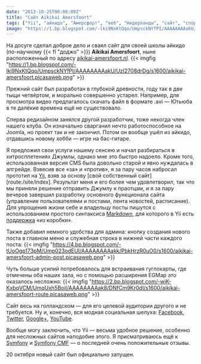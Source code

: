 ```yaml
---
date: "2013-10-25T00:00:00Z"
title: "Сайт Aikikai Amersfoort"
tags: ["Yii", "айкидо", "Амерсфорт", "веб", "Нидерланды", "сайт", "спорт"]
image: "https://1.bp.blogspot.com/-lki9NxKtQqo/UmpsckNYfPI/AAAAAAAAakU/UzI2708drDg/s1600/aikikai-amersfoort.picasaweb.png"
---
```


На досуге сделал доброе дело и сваял сайт для своей школы айкидо (по-научному {{< fl "доджо" >}}) **Aikikai Amersfoort**, ныне расположенный по адресу [aikikai-amersfoort.nl](http://aikikai-amersfoort.nl/).
{{< imgfig "https://1.bp.blogspot.com/-lki9NxKtQqo/UmpsckNYfPI/AAAAAAAAakU/UzI2708drDg/s1600/aikikai-amersfoort.picasaweb.png" >}}

Прежний сайт был разработан в глубокой древности, году так в две тыщи четвёртом, и морально совершенно устарел. Например, для просмотра видео предлагалось скачать файл в формате .avi — Ютьюба в те далёкие времена ещё не существовало.

<!--more-->

Сперва редизайном занялся другой разработчик, тоже некогда член нашего клуба. Он изначально сварганил нечто работоспособное на Joomla, но проект так и не закончил. Потом он вообще ушёл из айкидо, отдавшись новому хобби — игре на бас-гитаре.

Я предложил свои услуги нашему сенсею и начал разбираться в хитросплетениях Джумлы, однако мне это быстро надоело. Кроме того, использованная версия CMS была довольно старой и явно нуждалась в апгрейде. Взвесив все «за» и «против», я за пару часов набросал прототип на [Yii](http://www.yiiframework.com/), взяв за основу [свой собственный сайт][route:/site/index]. Результат меня и его более чем удовлетворил, так что мы приняли решение отправить Джумлу к праотцам, и я за пару вечеров завершил разработку основного функционала сайта (управление пользователями и постами, лента новостей, расписание). Для упрощения жизни себе и владельцу посты пишутся с использованием простого синтаксиса [Markdown](http://daringfireball.net/projects/markdown/syntax), для которого в Yii есть [поддержка](http://www.yiiframework.com/doc/api/1.1/CMarkdown) «из коробки».

Также добавил немного удобства для админа: кнопку создания нового поста в главном меню и служебная строка в нижней части каждого поста:
{{< imgfig "https://4.bp.blogspot.com/-tUoOgp173pM/Ump023odEUI/AAAAAAAAakk/PbkHrzR0uO0/s1600/aikikai-amersfoort-admin-post.picasaweb.png" >}}

Чуть больше усилий потребовалось для встраивания гуглокарты, где отмечены оба наших зала, но с помощью расширения EGMap это оказалось несложно:
{{< imgfig "https://2.bp.blogspot.com/-wiK-KxbqVCM/UmqUxh5BoiI/AAAAAAAAak8/DNfCm9Kr0dI/s1600/aikikai-amersfoort-route.picasaweb.png" >}}

Сайт весь на голландском — для его целевой аудитории другого и не требуется. Ну и, конечно, вся модная социальная шелуха: [Facebook](http://www.facebook.com/pages/Aikikai-Amersfoort/233137963447868), [Twitter](http://twitter.com/aiki_amersfoort), [Google+](http://plus.google.com/112010950208592078236), [YouTube](http://www.youtube.com/user/JoginderSinghAikido).

Вообще могу заключить, что Yii — весьма удобное решение, особенно для несложных сайтов наподобие этого. Я присматриваюсь ещё к [Symfony](http://symfony.com/) и [Symfony CMF](http://cmf.symfony.com/) — о последней очень положительные отзывы.

20 октября новый сайт был официально запущен.
